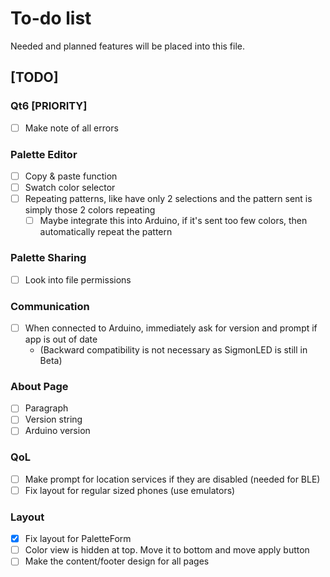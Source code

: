 # To-do list

Needed and planned features will be placed into this file.

## [TODO]

### Qt6 [PRIORITY]
- [ ] Make note of all errors

### Palette Editor
- [ ] Copy & paste function
- [ ] Swatch color selector
- [ ] Repeating patterns, like have only 2 selections and the pattern sent is simply those 2 colors repeating
	- [ ] Maybe integrate this into Arduino, if it's sent too few colors, then automatically repeat the pattern

### Palette Sharing
- [ ] Look into file permissions

### Communication
- [ ] When connected to Arduino, immediately ask for version and prompt if app is out of date
	- (Backward compatibility is not necessary as SigmonLED is still in Beta)

### About Page
- [ ] Paragraph
- [ ] Version string
- [ ] Arduino version

### QoL
- [ ] Make prompt for location services if they are disabled (needed for BLE)
- [ ] Fix layout for regular sized phones (use emulators)

### Layout
- [x] Fix layout for PaletteForm
- [ ] Color view is hidden at top. Move it to bottom and move apply button
- [ ] Make the content/footer design for all pages
